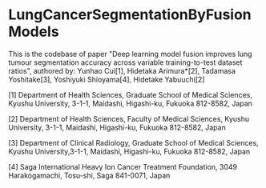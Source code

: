 # LungCancerSegmentationByFusionModels

This is the codebase of paper "Deep learning model fusion improves lung tumour segmentation accuracy across variable training-to-test dataset
ratios", authored by:
Yunhao Cui[1], Hidetaka Arimura*[2], Tadamasa Yoshitake[3], Yoshiyuki Shioyama[4], Hidetake Yabuuchi[2]

[1] Department of Health Sciences, Graduate School of Medical Sciences, Kyushu University, 3-1-1, Maidashi, Higashi-ku, Fukuoka 812-8582, Japan

[2] Department of Health Sciences, Faculty of Medical Sciences, Kyushu University, 3-1-1, Maidashi, Higashi-ku, Fukuoka 812-8582, Japan

[3] Department of Clinical Radiology, Graduate School of Medical Sciences, Kyushu University,3-1-1, Maidashi, Higashi-ku, Fukuoka 812-8582, Japan

[4] Saga International Heavy Ion Cancer Treatment Foundation, 3049 Harakogamachi, Tosu-shi, Saga 841-0071, Japan
